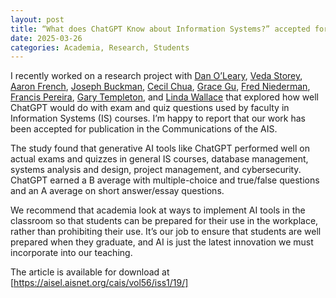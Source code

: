 ```yaml
---
layout: post
title: “What does ChatGPT Know about Information Systems?” accepted for publication at the Communications of the AIS
date: 2025-03-26
categories: Academia, Research, Students
---
```


I recently worked on a research project with [Dan O’Leary](https://www.marshall.usc.edu/personnel/daniel-edmund-oleary), [Veda Storey](https://robinson.gsu.edu/profile/veda-c-storey/), [Aaron French](https://www.linkedin.com/in/dr-french/), [Joseph Buckman](https://robinson.gsu.edu/profile/joseph-buckman/), [Cecil Chua](https://works.bepress.com/cecil-chua/about/), [Grace Gu](https://www.graceyuangu.com/), [Fred Niederman](https://www.slu.edu/business/about/faculty/niederman-fred.php), [Francis Pereira](https://www.marshall.usc.edu/personnel/francis-pereira), [Gary Templeton](https://business.wvu.edu/faculty-and-staff/directory/profile?pid=3499), and [Linda Wallace](https://acis.pamplin.vt.edu/directory/Wallace.html) that explored how well ChatGPT would do with exam and quiz questions used by faculty in Information Systems (IS) courses. I’m happy to report that our work has been accepted for publication in the Communications of the AIS.

The study found that generative AI tools like ChatGPT performed well on actual exams and quizzes in general IS courses, database management, systems analysis and design, project management, and cybersecurity. ChatGPT earned a B average with multiple-choice and true/false questions and an A average on short answer/essay questions.

We recommend that academia look at ways to implement AI tools in the classroom so that students can be prepared for their use in the workplace, rather than prohibiting their use. It’s our job to ensure that students are well prepared when they graduate, and AI is just the latest innovation we must incorporate into our teaching.

The article is available for download at [https://aisel.aisnet.org/cais/vol56/iss1/19/]